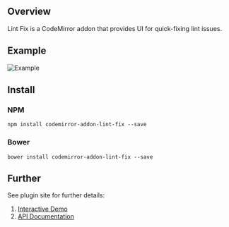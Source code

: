 ## Overview
Lint Fix is a CodeMirror addon that provides UI for quick-fixing lint issues.

## Example
![Example](https://raw.githubusercontent.com/ashmind/codemirror-addon-lint-fix/master/docs/gifs/demo.gif)

## Install
### NPM
```
npm install codemirror-addon-lint-fix --save
```

### Bower
```
bower install codemirror-addon-lint-fix --save
```

## Further
See plugin site for further details:

1. [Interactive Demo](https://ashmind.github.io/codemirror-addon-lint-fix/docs/demo.html)
2. [API Documentation](https://ashmind.github.io/codemirror-addon-lint-fix/docs/api.html)
